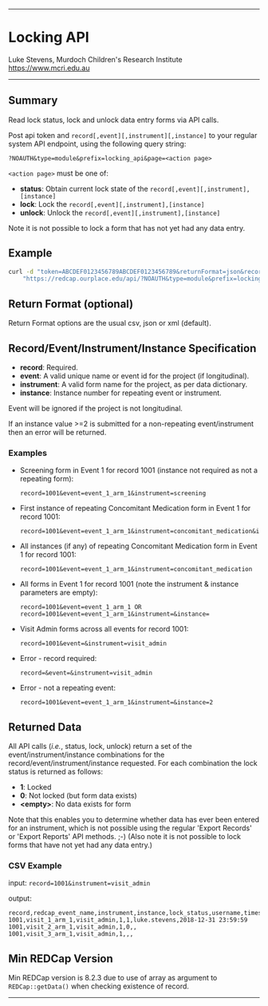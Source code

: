 ********************************************************************************
# Locking API

Luke Stevens, Murdoch Children's Research Institute https://www.mcri.edu.au

********************************************************************************
## Summary

Read lock status, lock and unlock data entry forms via API calls.

Post api token and `record[,event][,instrument][,instance]` to your regular system API endpoint, using the following query string: 

```http
?NOAUTH&type=module&prefix=locking_api&page=<action page>
```

`<action page>` must be one of:
* **status**: Obtain current lock state of the `record[,event][,instrument],[instance]`
* **lock**:   Lock the `record[,event][,instrument],[instance]`
* **unlock**: Unlock the `record[,event][,instrument],[instance]`

Note it is not possible to lock a form that has not yet had any data entry.

## Example 

```bash
curl -d "token=ABCDEF0123456789ABCDEF0123456789&returnFormat=json&record=1001&event=event_1_arm_1&instrument=medication&instance=4"
    "https://redcap.ourplace.edu/api/?NOAUTH&type=module&prefix=locking_api&page=status"
```

## Return Format (optional)
Return Format options are the usual csv, json or xml (default). 

## Record/Event/Instrument/Instance Specification

* **record**: Required. 
* **event**: A valid unique name or event id for the project (if longitudinal).
* **instrument**: A valid form name for the project, as per data dictionary.
* **instance**: Instance number for repeating event or instrument.

Event will be ignored if the project is not longitudinal.

If an instance value >=2 is submitted for a non-repeating event/instrument then an error will be returned.

### Examples
* Screening form in Event 1 for record 1001 (instance not required as not a repeating form):
    ```http
    record=1001&event=event_1_arm_1&instrument=screening
    ```

* First instance of repeating Concomitant Medication form in Event 1 for record 1001:
    ```http
    record=1001&event=event_1_arm_1&instrument=concomitant_medication&instance=1
    ```

* All instances (if any) of repeating Concomitant Medication form in Event 1 for record 1001: 
    ```http
    record=1001&event=event_1_arm_1&instrument=concomitant_medication
    ```

* All forms in Event 1 for record 1001 (note the instrument & instance parameters are empty): 
    ```http
    record=1001&event=event_1_arm_1 OR record=1001&event=event_1_arm_1&instrument=&instance=
    ```

* Visit Admin forms across all events for record 1001: 
    ```http
    record=1001&event=&instrument=visit_admin
    ```

* Error - record required: 
    ```http
    record=&event=&instrument=visit_admin
    ```

* Error - not a repeating event: 
    ```http
    record=1001&event=event_1_arm_1&instrument=&instance=2
    ```

## Returned Data

All API calls (*i.e.*, status, lock, unlock) return a set of the event/instrument/instance combinations for the record/event/instrument/instance requested. For each combination the lock status is returned as follows:

* **1**: Locked
* **0**: Not locked (but form data exists)
* **&lt;empty&gt;**: No data exists for form

Note that this enables you to determine whether data has ever been entered for an instrument, which is not possible using the regular 'Export Records' or 'Export Reports' API methods. ;-) (Also note it is not possible to lock forms that have not yet had any data entry.)

### CSV Example

input: `record=1001&instrument=visit_admin`

output:
```csv
record,redcap_event_name,instrument,instance,lock_status,username,timestamp
1001,visit_1_arm_1,visit_admin,1,1,luke.stevens,2018-12-31 23:59:59
1001,visit_2_arm_1,visit_admin,1,0,,
1001,visit_3_arm_1,visit_admin,1,,,
```

## Min REDCap Version
Min REDCap version is 8.2.3 due to use of array as argument to `REDCap::getData()` when checking existence of record.
********************************************************************************
